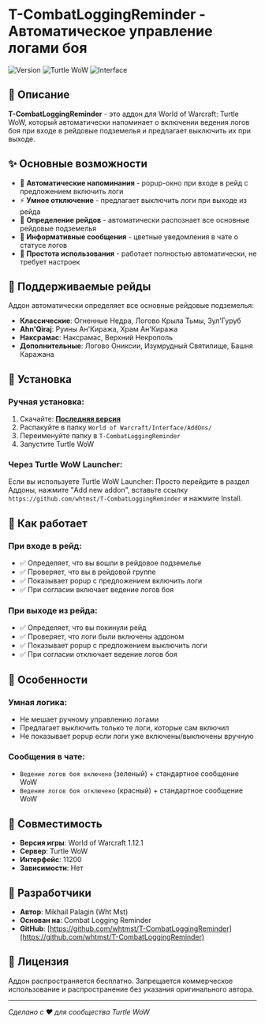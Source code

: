 # T-CombatLoggingReminder - Автоматическое управление логами боя

![Version](https://img.shields.io/badge/Version-1.0-green)
![Turtle WoW](https://img.shields.io/badge/For-Turtle_WoW-blue)
![Interface](https://img.shields.io/badge/Interface-11200-orange)

## 📖 Описание

**T-CombatLoggingReminder** - это аддон для World of Warcraft: Turtle WoW, который автоматически напоминает о включении ведения логов боя при входе в рейдовые подземелья и предлагает выключить их при выходе.

## ✨ Основные возможности

- 🔔 **Автоматические напоминания** - popup-окно при входе в рейд с предложением включить логи
- ⚡ **Умное отключение** - предлагает выключить логи при выходе из рейда
- 🎯 **Определение рейдов** - автоматически распознает все основные рейдовые подземелья
- 📝 **Информативные сообщения** - цветные уведомления в чате о статусе логов
- 🚀 **Простота использования** - работает полностью автоматически, не требует настроек

## 🎯 Поддерживаемые рейды

Аддон автоматически определяет все основные рейдовые подземелья:
- **Классические**: Огненные Недра, Логово Крыла Тьмы, Зул'Гуруб
- **Ahn'Qiraj**: Руины Ан'Киража, Храм Ан'Киража  
- **Наксрамас**: Наксрамас, Верхний Некрополь
- **Дополнительные**: Логово Ониксии, Изумрудный Святилище, Башня Каражана

## 🚀 Установка

### Ручная установка:
1. Скачайте: **[Последняя версия](https://github.com/whtmst/T-CombatLoggingReminder/archive/main.zip)**
2. Распакуйте в папку `World of Warcraft/Interface/AddOns/`
3. Переименуйте папку в `T-CombatLoggingReminder`
4. Запустите Turtle WoW

### Через Turtle WoW Launcher:
Если вы используете Turtle WoW Launcher: Просто перейдите в раздел Аддоны, нажмите "Add new addon", вставьте ссылку `https://github.com/whtmst/T-CombatLoggingReminder` и нажмите Install.

## 🔧 Как работает

### При входе в рейд:
- ✅ Определяет, что вы вошли в рейдовое подземелье
- ✅ Проверяет, что вы в рейдовой группе
- ✅ Показывает popup с предложением включить логи
- ✅ При согласии включает ведение логов боя

### При выходе из рейда:
- ✅ Определяет, что вы покинули рейд
- ✅ Проверяет, что логи были включены аддоном
- ✅ Показывает popup с предложением выключить логи
- ✅ При согласии отключает ведение логов боя

## 📝 Особенности

### Умная логика:
- Не мешает ручному управлению логами
- Предлагает выключить только те логи, которые сам включил
- Не показывает popup если логи уже включены/выключены вручную

### Сообщения в чате:
- `Ведение логов боя включено` (зеленый) + стандартное сообщение WoW
- `Ведение логов боя отключено` (красный) + стандартное сообщение WoW

## 🔧 Совместимость

- **Версия игры**: World of Warcraft 1.12.1
- **Сервер**: Turtle WoW
- **Интерфейс**: 11200
- **Зависимости**: Нет

## 👥 Разработчики

- **Автор**: Mikhail Palagin (Wht Mst)
- **Основан на**: Combat Logging Reminder
- **GitHub**: [https://github.com/whtmst/T-CombatLoggingReminder](https://github.com/whtmst/T-CombatLoggingReminder)

## 📄 Лицензия

Аддон распространяется бесплатно. Запрещается коммерческое использование и распространение без указания оригинального автора.

---

*Сделано с ❤️ для сообщества Turtle WoW*
